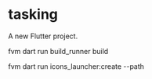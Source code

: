 # tasking

A new Flutter project.

fvm dart run build_runner build

fvm dart run icons_launcher:create --path
